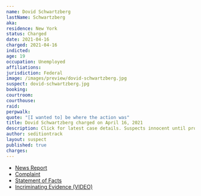 ```yaml
---
name: Dovid Schwartzberg
lastName: Schwartzberg
aka:
residence: New York
status: Charged
date: 2021-04-16
charged: 2021-04-16
indicted:
age: 19
occupation: Unemployed
affiliations:
jurisdiction: Federal
image: /images/preview/dovid-schwartzberg.jpg
suspect: dovid-schwartzberg.jpg
booking:
courtroom:
courthouse:
raid:
perpwalk:
quote: "[I wanted to] be where the action was"
title: Dovid Schwartzberg charged on April 16, 2021
description: Click for latest case details. Suspects innocent until proven guilty.
author: seditiontrack
layout: suspect
published: true
charges:
---
```

- [News Report](https://www.nbcnewyork.com/news/local/crime-and-courts/19-year-old-brooklynite-accused-of-participating-in-u-s-capitol-siege/3009290/)
- [Complaint](https://www.justice.gov/usao-dc/case-multi-defendant/file/1388391/download)
- [Statement of Facts](https://www.justice.gov/usao-dc/case-multi-defendant/file/1388396/download)
- [Incriminating Evidence (VIDEO)](https://twitter.com/mattmiller757/status/1346944869588230144?s=20)